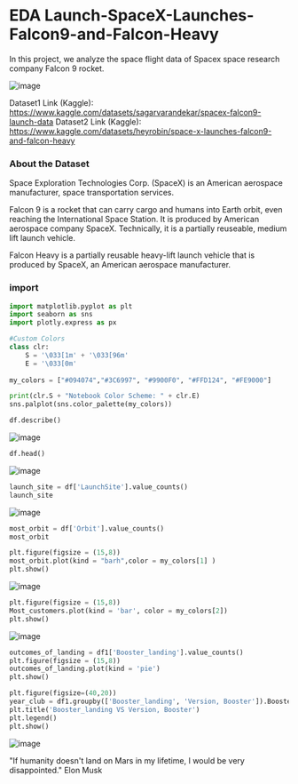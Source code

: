 # EDA Launch-SpaceX-Launches-Falcon9-and-Falcon-Heavy
In this project, we analyze the space flight data of Spacex space research company Falcon 9 rocket.


![image](https://user-images.githubusercontent.com/63750425/185083005-a6a30ef4-2cc6-4d1e-8be0-0feacb633995.png)

Dataset1 Link (Kaggle): https://www.kaggle.com/datasets/sagarvarandekar/spacex-falcon9-launch-data
Dataset2 Link (Kaggle): https://www.kaggle.com/datasets/heyrobin/space-x-launches-falcon9-and-falcon-heavy

### About the Dataset
Space Exploration Technologies Corp. (SpaceX) is an American aerospace manufacturer, space transportation services.

Falcon 9 is a rocket that can carry cargo and humans into Earth orbit, even reaching the International Space Station. It is produced by American aerospace company SpaceX. Technically, it is a partially reuseable, medium lift launch vehicle.

Falcon Heavy is a partially reusable heavy-lift launch vehicle that is produced by SpaceX, an American aerospace manufacturer.

### import
```Python
import matplotlib.pyplot as plt
import seaborn as sns
import plotly.express as px

#Custom Colors
class clr:
    S = '\033[1m' + '\033[96m'
    E = '\033[0m'
    
my_colors = ["#094074","#3C6997", "#9900F0", "#FFD124", "#FE9000"]

print(clr.S + "Notebook Color Scheme: " + clr.E)
sns.palplot(sns.color_palette(my_colors))
```

```Python
df.describe()
```

![image](https://user-images.githubusercontent.com/63750425/185083629-0fb48238-b48e-476c-b7e2-90a8ef7190bf.png)

```Python
df.head()
```

![image](https://user-images.githubusercontent.com/63750425/185083786-69004259-5af5-46ac-bcb3-392d748f24cd.png)

```Python
launch_site = df['LaunchSite'].value_counts()
launch_site
```


![image](https://user-images.githubusercontent.com/63750425/185083880-17f679cf-0e69-4779-8373-cdd2655af336.png)

```Python
most_orbit = df['Orbit'].value_counts()
most_orbit
```
```Python
plt.figure(figsize = (15,8))
most_orbit.plot(kind = "barh",color = my_colors[1] )
plt.show()
```

![image](https://user-images.githubusercontent.com/63750425/185083994-80b390f4-7b3b-4c88-be12-d2d9d41fd5fd.png)

```Python
plt.figure(figsize = (15,8))
Most_customers.plot(kind = 'bar', color = my_colors[2])
plt.show()
```

![image](https://user-images.githubusercontent.com/63750425/185084091-7c13dc51-767a-429f-aa90-77ba2649164b.png)


```Python
outcomes_of_landing = df1['Booster_landing'].value_counts()
plt.figure(figsize = (15,8))
outcomes_of_landing.plot(kind = 'pie')
plt.show()
```
```Python
plt.figure(figsize=(40,20))
year_club = df1.groupby(['Booster_landing', 'Version, Booster']).Booster_landing.size().head(20).plot(kind = 'pie')
plt.title('Booster_landing VS Version, Booster')
plt.legend()
plt.show()
```

![image](https://user-images.githubusercontent.com/63750425/185084232-28a972c1-810b-4366-9747-8b2bad4f4cf5.png)

"If humanity doesn't land on Mars in my lifetime, I would be very disappointed."
Elon Musk
